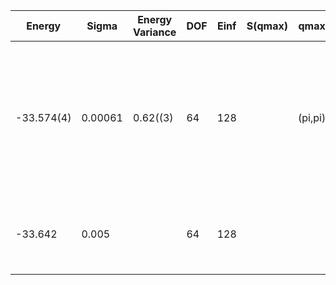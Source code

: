| Energy     | Sigma   | Energy Variance | DOF | Einf | S(qmax) | qmax    | Method                                                       | Reference |
|------------|---------|-----------------|-----|------|---------|---------|--------------------------------------------------------------|-----------|
| -33.574(4) | 0.00061 | 0.62((3)        | 64  | 128  |         | (pi,pi) | mVMC with SU(2) and momentum projections (gamma point) + RBM + Lanczos, (U=8) (Ne = 64), alpha = 8 with 1x1 RBM-subspace | TODO: ask Michael |
| -33.642    | 0.005   |                 | 64  | 128  |         |         | AFQMC (Metropolis, Trotter error extrapolated), numerically exact | [paper](https://journals.aps.org/prb/abstract/10.1103/PhysRevB.94.085103) |

